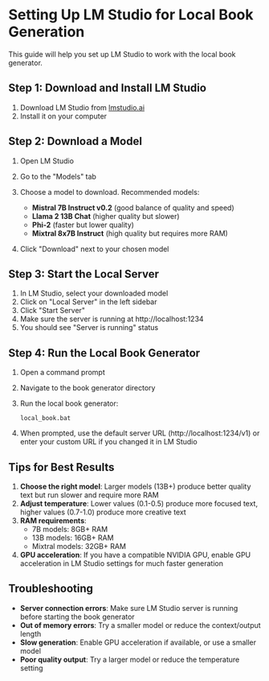 # Setting Up LM Studio for Local Book Generation

This guide will help you set up LM Studio to work with the local book generator.

## Step 1: Download and Install LM Studio

1. Download LM Studio from [lmstudio.ai](https://lmstudio.ai/)
2. Install it on your computer

## Step 2: Download a Model

1. Open LM Studio
2. Go to the "Models" tab
3. Choose a model to download. Recommended models:
   - **Mistral 7B Instruct v0.2** (good balance of quality and speed)
   - **Llama 2 13B Chat** (higher quality but slower)
   - **Phi-2** (faster but lower quality)
   - **Mixtral 8x7B Instruct** (high quality but requires more RAM)

4. Click "Download" next to your chosen model

## Step 3: Start the Local Server

1. In LM Studio, select your downloaded model
2. Click on "Local Server" in the left sidebar
3. Click "Start Server"
4. Make sure the server is running at http://localhost:1234
5. You should see "Server is running" status

## Step 4: Run the Local Book Generator

1. Open a command prompt
2. Navigate to the book generator directory
3. Run the local book generator:
   ```
   local_book.bat
   ```

4. When prompted, use the default server URL (http://localhost:1234/v1) or enter your custom URL if you changed it in LM Studio

## Tips for Best Results

1. **Choose the right model**: Larger models (13B+) produce better quality text but run slower and require more RAM
2. **Adjust temperature**: Lower values (0.1-0.5) produce more focused text, higher values (0.7-1.0) produce more creative text
3. **RAM requirements**: 
   - 7B models: 8GB+ RAM
   - 13B models: 16GB+ RAM
   - Mixtral models: 32GB+ RAM
4. **GPU acceleration**: If you have a compatible NVIDIA GPU, enable GPU acceleration in LM Studio settings for much faster generation

## Troubleshooting

- **Server connection errors**: Make sure LM Studio server is running before starting the book generator
- **Out of memory errors**: Try a smaller model or reduce the context/output length
- **Slow generation**: Enable GPU acceleration if available, or use a smaller model
- **Poor quality output**: Try a larger model or reduce the temperature setting
